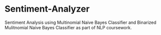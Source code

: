 # Sentiment-Analyzer

Sentiment Analysis using Multinomial Naive Bayes Classifier and Binarized Mulitnomial Naive Bayes Classifier as part of NLP coursework. 

